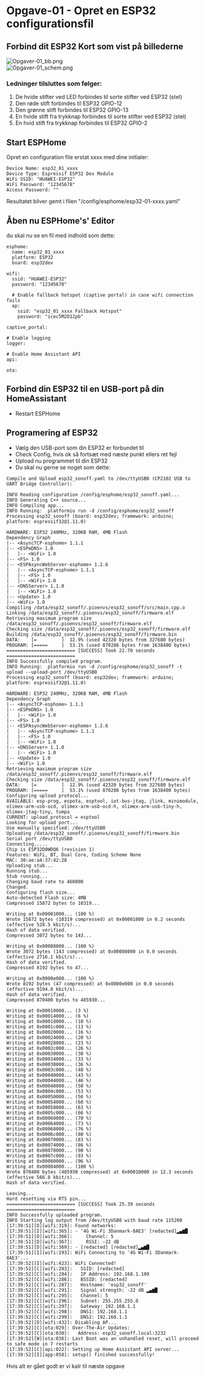 # Opgave-01 - Opret en ESP32 configurationsfil
## Forbind dit ESP32 Kort som vist på billederne  
![Opgaver-01_bb.png](/Images/Opgaver-01_bb.png)  
![Opgaver-01_schem.png](/Images/Opgaver-01_schem.png)  
### Ledninger tilsluttes som følger:
1. De hvide stifter ved LED forbindes til sorte stifter ved ESP32 (stel)
2. Den røde stift forbindes til ESP32 GPIO-12 
3. Den grønne stift forbindes til ESP32 GPIO-13
4. En hvide stift fra trykknap forbindes til sorte stifter ved ESP32 (stel)
5. En hvid stift fra trykknap forbindes til ESP32 GPIO-2

## Start ESPHome
Opret en configuration file erstat xxxx med dine initialer:
```
Device Name: esp32_01_xxxx
Device Type: Espressif ESP32 Dev Module
WiFi SSID: "HUAWEI-ESP32"
WiFi Password: "12345678"
Access Password: ""
```
Resultatet bliver gemt i filen "/config/esphome/esp32-01-xxxx.yaml"

## Åben nu ESPHome's' Editor
du skal nu se en fil med indhold som dette:
```
esphome:
  name: esp32_01_xxxx
  platform: ESP32
  board: esp32dev

wifi:
  ssid: "HUAWEI-ESP32"
  password: "12345678"

  # Enable fallback hotspot (captive portal) in case wifi connection fails
  ap:
    ssid: "esp32_01_xxxx Fallback Hotspot"
    password: "icec5M2D12pb"

captive_portal:

# Enable logging
logger:

# Enable Home Assistant API
api:

ota:
```
## Forbind din ESP32 til en USB-port på din HomeAssistant
* Restart ESPHome
## Programering af ESP32
* Vælg den USB-port som din ESP32 er forbundet til  
* Check Config, hvis ok så fortsæt med næste punkt ellers ret fejl
* Upload nu programmet til din ESP32
* Du skal nu gerne se noget som dette:

```
Compile and Upload esp32_sonoff.yaml to /dev/ttyUSB0 (CP2102 USB to UART Bridge Controller):

INFO Reading configuration /config/esphome/esp32_sonoff.yaml...
INFO Generating C++ source...
INFO Compiling app...
INFO Running:  platformio run -d /config/esphome/esp32_sonoff
Processing esp32_sonoff (board: esp32dev; framework: arduino; platform: espressif32@1.11.0)

HARDWARE: ESP32 240MHz, 320KB RAM, 4MB Flash
Dependency Graph
|-- <AsyncTCP-esphome> 1.1.1
|-- <ESPmDNS> 1.0
|   |-- <WiFi> 1.0
|-- <FS> 1.0
|-- <ESPAsyncWebServer-esphome> 1.2.6
|   |-- <AsyncTCP-esphome> 1.1.1
|   |-- <FS> 1.0
|   |-- <WiFi> 1.0
|-- <DNSServer> 1.1.0
|   |-- <WiFi> 1.0
|-- <Update> 1.0
|-- <WiFi> 1.0
Compiling /data/esp32_sonoff/.pioenvs/esp32_sonoff/src/main.cpp.o
Linking /data/esp32_sonoff/.pioenvs/esp32_sonoff/firmware.elf
Retrieving maximum program size /data/esp32_sonoff/.pioenvs/esp32_sonoff/firmware.elf
Checking size /data/esp32_sonoff/.pioenvs/esp32_sonoff/firmware.elf
Building /data/esp32_sonoff/.pioenvs/esp32_sonoff/firmware.bin
DATA:    [=         ]  12.9% (used 42320 bytes from 327680 bytes)
PROGRAM: [=====     ]  53.1% (used 870286 bytes from 1638400 bytes)
========================= [SUCCESS] Took 22.70 seconds =========================
INFO Successfully compiled program.
INFO Running:  platformio run -d /config/esphome/esp32_sonoff -t upload --upload-port /dev/ttyUSB0
Processing esp32_sonoff (board: esp32dev; framework: arduino; platform: espressif32@1.11.0)

HARDWARE: ESP32 240MHz, 320KB RAM, 4MB Flash
Dependency Graph
|-- <AsyncTCP-esphome> 1.1.1
|-- <ESPmDNS> 1.0
|   |-- <WiFi> 1.0
|-- <FS> 1.0
|-- <ESPAsyncWebServer-esphome> 1.2.6
|   |-- <AsyncTCP-esphome> 1.1.1
|   |-- <FS> 1.0
|   |-- <WiFi> 1.0
|-- <DNSServer> 1.1.0
|   |-- <WiFi> 1.0
|-- <Update> 1.0
|-- <WiFi> 1.0
Retrieving maximum program size /data/esp32_sonoff/.pioenvs/esp32_sonoff/firmware.elf
Checking size /data/esp32_sonoff/.pioenvs/esp32_sonoff/firmware.elf
DATA:    [=         ]  12.9% (used 42320 bytes from 327680 bytes)
PROGRAM: [=====     ]  53.1% (used 870286 bytes from 1638400 bytes)
Configuring upload protocol...
AVAILABLE: esp-prog, espota, esptool, iot-bus-jtag, jlink, minimodule, olimex-arm-usb-ocd, olimex-arm-usb-ocd-h, olimex-arm-usb-tiny-h, olimex-jtag-tiny, tumpa
CURRENT: upload_protocol = esptool
Looking for upload port...
Use manually specified: /dev/ttyUSB0
Uploading /data/esp32_sonoff/.pioenvs/esp32_sonoff/firmware.bin
Serial port /dev/ttyUSB0
Connecting.....
Chip is ESP32D0WDQ6 (revision 1)
Features: WiFi, BT, Dual Core, Coding Scheme None
MAC: 30:ae:a4:37:42:28
Uploading stub...
Running stub...
Stub running...
Changing baud rate to 460800
Changed.
Configuring flash size...
Auto-detected Flash size: 4MB
Compressed 15872 bytes to 10319...

Writing at 0x00001000... (100 %)
Wrote 15872 bytes (10319 compressed) at 0x00001000 in 0.2 seconds (effective 528.5 kbit/s)...
Hash of data verified.
Compressed 3072 bytes to 143...

Writing at 0x00008000... (100 %)
Wrote 3072 bytes (143 compressed) at 0x00008000 in 0.0 seconds (effective 2716.1 kbit/s)...
Hash of data verified.
Compressed 8192 bytes to 47...

Writing at 0x0000e000... (100 %)
Wrote 8192 bytes (47 compressed) at 0x0000e000 in 0.0 seconds (effective 9194.8 kbit/s)...
Hash of data verified.
Compressed 870400 bytes to 485930...

Writing at 0x00010000... (3 %)
Writing at 0x00014000... (6 %)
Writing at 0x00018000... (10 %)
Writing at 0x0001c000... (13 %)
Writing at 0x00020000... (16 %)
Writing at 0x00024000... (20 %)
Writing at 0x00028000... (23 %)
Writing at 0x0002c000... (26 %)
Writing at 0x00030000... (30 %)
Writing at 0x00034000... (33 %)
Writing at 0x00038000... (36 %)
Writing at 0x0003c000... (40 %)
Writing at 0x00040000... (43 %)
Writing at 0x00044000... (46 %)
Writing at 0x00048000... (50 %)
Writing at 0x0004c000... (53 %)
Writing at 0x00050000... (56 %)
Writing at 0x00054000... (60 %)
Writing at 0x00058000... (63 %)
Writing at 0x0005c000... (66 %)
Writing at 0x00060000... (70 %)
Writing at 0x00064000... (73 %)
Writing at 0x00068000... (76 %)
Writing at 0x0006c000... (80 %)
Writing at 0x00070000... (83 %)
Writing at 0x00074000... (86 %)
Writing at 0x00078000... (90 %)
Writing at 0x0007c000... (93 %)
Writing at 0x00080000... (96 %)
Writing at 0x00084000... (100 %)
Wrote 870400 bytes (485930 compressed) at 0x00010000 in 12.3 seconds (effective 566.8 kbit/s)...
Hash of data verified.

Leaving...
Hard resetting via RTS pin...
========================= [SUCCESS] Took 25.39 seconds =========================
INFO Successfully uploaded program.
INFO Starting log output from /dev/ttyUSB0 with baud rate 115200
[17:39:51][D][wifi:319]: Found networks:
[17:39:51][I][wifi:365]: - '4G Wi-Fi 3Danmark-8AE3' [redacted]▂▄▆█
[17:39:51][D][wifi:366]:     Channel: 5
[17:39:51][D][wifi:367]:     RSSI: -22 dB
[17:39:51][D][wifi:369]: - [redacted] [redacted]▂▄▆█
[17:39:51][I][wifi:193]: WiFi Connecting to '4G Wi-Fi 3Danmark-8AE3'...
[17:39:52][I][wifi:423]: WiFi Connected!
[17:39:52][C][wifi:283]:   SSID: [redacted]
[17:39:52][C][wifi:284]:   IP Address: 192.168.1.109
[17:39:52][C][wifi:286]:   BSSID: [redacted]
[17:39:52][C][wifi:287]:   Hostname: 'esp32_sonoff'
[17:39:52][C][wifi:291]:   Signal strength: -22 dB ▂▄▆█
[17:39:52][C][wifi:295]:   Channel: 5
[17:39:52][C][wifi:296]:   Subnet: 255.255.255.0
[17:39:52][C][wifi:297]:   Gateway: 192.168.1.1
[17:39:52][C][wifi:298]:   DNS1: 192.168.1.1
[17:39:52][C][wifi:299]:   DNS2: 192.168.1.1
[17:39:52][D][wifi:432]: Disabling AP...
[17:39:52][C][ota:029]: Over-The-Air Updates:
[17:39:52][C][ota:030]:   Address: esp32_sonoff.local:3232
[17:39:52][W][ota:036]: Last Boot was an unhandled reset, will proceed to safe mode in 7 restarts
[17:39:52][C][api:022]: Setting up Home Assistant API server...
[17:39:52][I][app:058]: setup() finished successfully!
```

Hvis alt er gået godt er vi kalr til næste opgave

